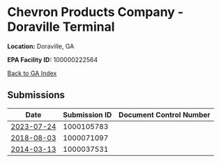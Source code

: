 # Chevron Products Company - Doraville Terminal

**Location:** Doraville, GA

**EPA Facility ID:** 100000222564

[Back to GA Index](../../index.md)

## Submissions

| Date | Submission ID | Document Control Number |
|------|--------------|-------------------------|
| [2023-07-24](submissions/1000105783.md) | 1000105783 |  |
| [2018-08-03](submissions/1000071097.md) | 1000071097 |  |
| [2014-03-13](submissions/1000037531.md) | 1000037531 |  |
